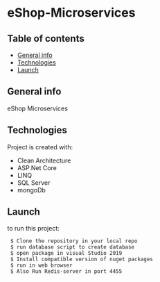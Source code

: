 # eShop-Microservices
## Table of contents
* [General info](#general-info)
* [Technologies](#technologies)
* [Launch](#Launch)

## General info
eShop Microservices
	
## Technologies
Project is created with:
 * Clean Architecture 
 * ASP.Net Core
 * LINQ
 * SQL Server
 * mongoDb
	
## Launch
to run this project:
```
 $ Clone the repository in your local repo
 $ run database script to create database
 $ open package in visual Studio 2019
 $ Install compatible version of nuget packages
 $ run in web browser
 $ Also Run Redis-server in port 4455 
 
